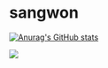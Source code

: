 # sangwon

[![Anurag's GitHub stats](https://github-readme-stats.vercel.app/api?username=ksone02)](https://github.com/anuraghazra/github-readme-stats)

<a href="https://www.instagram.com/ksone02/"><img src="https://img.shields.io/badge/ksone02-11B48A?style=flat-square&logo=instagram&logoColor=white&link=https://www.instagram.com/ksone02"/></a>
